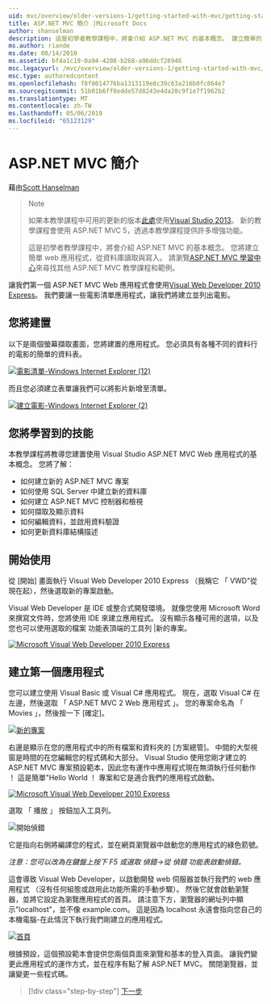 ```yaml
---
uid: mvc/overview/older-versions-1/getting-started-with-mvc/getting-started-with-mvc-part1
title: ASP.NET MVC 簡介 |Microsoft Docs
author: shanselman
description: 這是初學者教學課程中，將會介紹 ASP.NET MVC 的基本概念。 建立簡單的 web 應用程式，從資料庫讀取與寫入。
ms.author: riande
ms.date: 08/14/2010
ms.assetid: bf4a1c19-0a94-4208-b268-a96ddcf26946
msc.legacyurl: /mvc/overview/older-versions-1/getting-started-with-mvc/getting-started-with-mvc-part1
msc.type: authoredcontent
ms.openlocfilehash: f8f0014776ba1313119e8c39c63a216b0fc864e7
ms.sourcegitcommit: 51b01b6ff8edde57d8243e4da28c9f1e7f1962b2
ms.translationtype: MT
ms.contentlocale: zh-TW
ms.lasthandoff: 05/06/2019
ms.locfileid: "65123129"
---
```

# <a name="intro-to-aspnet-mvc"></a>ASP.NET MVC 簡介

藉由[Scott Hanselman](https://github.com/shanselman)

> > [!NOTE]
> > 如果本教學課程中可用的更新的版本[此處](../../getting-started/introduction/getting-started.md)使用[Visual Studio 2013](https://my.visualstudio.com/Downloads?q=visual%20studio%202013)。 新的教學課程會使用 ASP.NET MVC 5，透過本教學課程提供許多增強功能。
>
>
> 這是初學者教學課程中，將會介紹 ASP.NET MVC 的基本概念。 您將建立簡單 web 應用程式，從資料庫讀取與寫入。 請瀏覽[ASP.NET MVC 學習中心](../../../index.md)來尋找其他 ASP.NET MVC 教學課程和範例。

讓我們第一個 ASP.NET MVC Web 應用程式會使用[Visual Web Developer 2010 Express](https://www.microsoft.com/express/Web/)。 我們要讓一些電影清單應用程式，讓我們將建立並列出電影。

## <a name="what-youll-build"></a>您將建置

以下是兩個螢幕擷取畫面，您將建置的應用程式。 您必須具有各種不同的資料行的電影的簡單的資料表。

[![電影清單-Windows Internet Explorer (12)](getting-started-with-mvc-part1/_static/image2.png)](getting-started-with-mvc-part1/_static/image1.png)

而且您必須建立表單讓我們可以將影片新增至清單。

[![建立電影-Windows Internet Explorer (2)](getting-started-with-mvc-part1/_static/image4.png)](getting-started-with-mvc-part1/_static/image3.png)

## <a name="skills-youll-learn"></a>您將學習到的技能

本教學課程將教導您建置使用 Visual Studio ASP.NET MVC Web 應用程式的基本概念。 您將了解：

- 如何建立新的 ASP.NET MVC 專案
- 如何使用 SQL Server 中建立新的資料庫
- 如何建立 ASP.NET MVC 控制器和檢視
- 如何擷取及顯示資料
- 如何編輯資料，並啟用資料驗證
- 如何更新資料庫結構描述

## <a name="get-started"></a>開始使用

從 [開始] 畫面執行 Visual Web Developer 2010 Express （我稱它 「 VWD"從現在起），然後選取新的專案啟動。

Visual Web Developer 是 IDE 或整合式開發環境。 就像您使用 Microsoft Word 來撰寫文件時，您將使用 IDE 來建立應用程式。 沒有顯示各種可用的選項，以及您也可以使用選取的檔案 功能表頂端的工具列 |新的專案。

[![Microsoft Visual Web Developer 2010 Express](getting-started-with-mvc-part1/_static/image6.png)](getting-started-with-mvc-part1/_static/image5.png)

## <a name="creating-your-first-application"></a>建立第一個應用程式

您可以建立使用 Visual Basic 或 Visual C# 應用程式。 現在，選取 Visual C# 在左邊，然後選取 「 ASP.NET MVC 2 Web 應用程式 」。 您的專案命名為 「 Movies 」，然後按一下 [確定]。

[![新的專案](getting-started-with-mvc-part1/_static/image8.png)](getting-started-with-mvc-part1/_static/image7.png)

右邊是顯示在您的應用程式中的所有檔案和資料夾的 [方案總管]。 中間的大型視窗是時間的在您編輯您的程式碼和大部分。 Visual Studio 使用您剛才建立的 ASP.NET MVC 專案預設範本，因此您有運作中應用程式現在無須執行任何動作 ！ 這是簡單"Hello World ！ 專案和它是適合我們的應用程式啟動。

[![Microsoft Visual Web Developer 2010 Express](getting-started-with-mvc-part1/_static/image10.png)](getting-started-with-mvc-part1/_static/image9.png)

選取 「 播放 」 按鈕加入工具列。

![開始偵錯](getting-started-with-mvc-part1/_static/image11.png)

它是指向右側將編譯您的程式，並在網頁瀏覽器中啟動您的應用程式的綠色箭號。

*注意：您可以改為在鍵盤上按下 F5 或選取 偵錯-&gt;從 偵錯 功能表啟動偵錯。*

這會導致 Visual Web Developer，以啟動開發 web 伺服器並執行我們的 web 應用程式 （沒有任何組態或啟用此功能所需的手動步驟）。 然後它就會啟動瀏覽器，並將它設定為瀏覽應用程式的首頁。 請注意下方，瀏覽器的網址列中顯示"localhost"，並不像 example.com。 這是因為 localhost 永遠會指向您自己的本機電腦-在此情況下執行我們剛建立的應用程式。

[![首頁](getting-started-with-mvc-part1/_static/image13.png)](getting-started-with-mvc-part1/_static/image12.png)

根據預設，這個預設範本會提供您兩個頁面來瀏覽和基本的登入頁面。 讓我們變更此應用程式的運作方式，並在程序有點了解 ASP.NET MVC。 關閉瀏覽器，並讓變更一些程式碼。

> [!div class="step-by-step"]
> [下一步](getting-started-with-mvc-part2.md)
